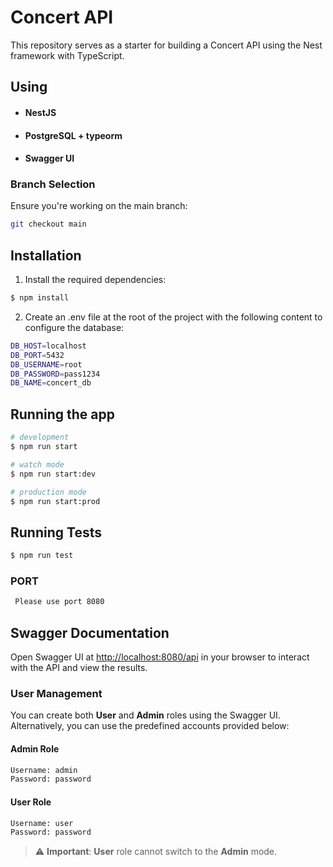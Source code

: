 # Concert API

This repository serves as a starter for building a Concert API using the Nest framework with TypeScript.

## Using

- #### NestJS
- #### PostgreSQL + typeorm
- #### Swagger UI

### Branch Selection

Ensure you're working on the main branch:

```bash
git checkout main
```

## Installation

1. Install the required dependencies:

```bash
$ npm install
```

2. Create an .env file at the root of the project with the following content to configure the database:

```bash
DB_HOST=localhost
DB_PORT=5432
DB_USERNAME=root
DB_PASSWORD=pass1234
DB_NAME=concert_db
```

## Running the app

```bash
# development
$ npm run start

# watch mode
$ npm run start:dev

# production mode
$ npm run start:prod
```

## Running Tests

```bash
$ npm run test
```

### PORT

```bash
 Please use port 8080
```

## Swagger Documentation

Open Swagger UI at [http://localhost:8080/api](http://localhost:8080/api) in your browser to interact with the API and view the results.

### User Management

You can create both **User** and **Admin** roles using the Swagger UI. Alternatively, you can use the predefined accounts provided below:

#### Admin Role

```bash
Username: admin  
Password: password
```

#### User Role

```bash
Username: user  
Password: password
```
> ⚠️ **Important**: **User** role cannot switch to the **Admin** mode.
